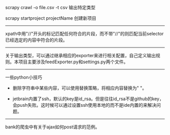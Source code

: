 scrapy crawl <spider name> -o file.csv -t csv    输出特定类型

scrapy startproject  projectName        创建新项目

***

xpath中用"//"开头的标记匹配任何符合的片段，而不带"//"的则匹配当前selector已经选定的内容中符合的片段。

***

关于输出类型，可以通过继承相应的exporter来进行相关配置，自己定义输出规则。本项目主要涉及feedExporter.py和settings.py两个文件。

***

一些python小技巧

+   删除字符串中某些内容，可以使用替换策略，将相应内容替换为" "。

+   jetbrain内置了ssh，默认的key是id_rsa。但是往往id_rsa不是github的key，会push失败。这时候可以通过设置ssh使用本地的而不是ide内置的来解决问题。

***

bank的爬虫中有关于ajax如何post请求的范例。
